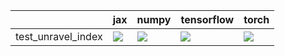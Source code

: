 |                    | jax                                                                                                                                                                                    | numpy                                                                                                                                                                              | tensorflow                                                                                                                                                                             | torch                                                                                                                                                                                  |
|:-------------------|:---------------------------------------------------------------------------------------------------------------------------------------------------------------------------------------|:-----------------------------------------------------------------------------------------------------------------------------------------------------------------------------------|:---------------------------------------------------------------------------------------------------------------------------------------------------------------------------------------|:---------------------------------------------------------------------------------------------------------------------------------------------------------------------------------------|
| test_unravel_index | <a href="https://github.com/unifyai/ivy/actions/runs/4589225624/jobs/8103968920" rel="noopener noreferrer" target="_blank"><img src=https://img.shields.io/badge/-success-success></a> | <a href="https://github.com/unifyai/ivy/actions/runs/4589225624/jobs/8103968920" rel="noopener noreferrer" target="_blank"><img src=https://img.shields.io/badge/-failure-red></a> | <a href="https://github.com/unifyai/ivy/actions/runs/4589225624/jobs/8103968920" rel="noopener noreferrer" target="_blank"><img src=https://img.shields.io/badge/-success-success></a> | <a href="https://github.com/unifyai/ivy/actions/runs/4589225624/jobs/8103968920" rel="noopener noreferrer" target="_blank"><img src=https://img.shields.io/badge/-success-success></a> |